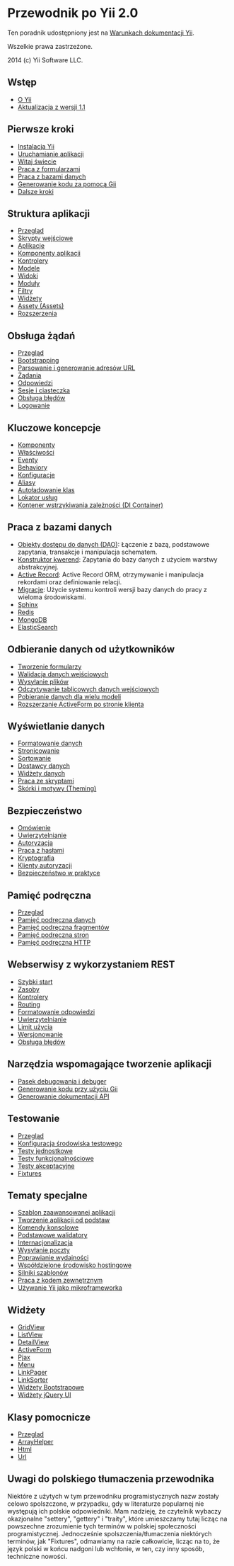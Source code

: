 Przewodnik po Yii 2.0
=====================

Ten poradnik udostępniony jest na [Warunkach dokumentacji Yii](http://www.yiiframework.com/doc/terms/).

Wszelkie prawa zastrzeżone.

2014 (c) Yii Software LLC.


Wstęp
-----

* [O Yii](intro-yii.md)
* [Aktualizacja z wersji 1.1](intro-upgrade-from-v1.md)


Pierwsze kroki
--------------

* [Instalacja Yii](start-installation.md)
* [Uruchamianie aplikacji](start-workflow.md)
* [Witaj świecie](start-hello.md)
* [Praca z formularzami](start-forms.md)
* [Praca z bazami danych](start-databases.md)
* [Generowanie kodu za pomocą Gii](start-gii.md)
* [Dalsze kroki](start-looking-ahead.md)


Struktura aplikacji
-------------------

* [Przegląd](structure-overview.md)
* [Skrypty wejściowe](structure-entry-scripts.md)
* [Aplikacje](structure-applications.md)
* [Komponenty aplikacji](structure-application-components.md)
* [Kontrolery](structure-controllers.md)
* [Modele](structure-models.md)
* [Widoki](structure-views.md)
* [Moduły](structure-modules.md)
* [Filtry](structure-filters.md)
* [Widżety](structure-widgets.md)
* [Assety (Assets)](structure-assets.md)
* [Rozszerzenia](structure-extensions.md)


Obsługa żądań
-------------

* [Przegląd](runtime-overview.md)
* [Bootstrapping](runtime-bootstrapping.md)
* [Parsowanie i generowanie adresów URL](runtime-routing.md)
* [Żądania](runtime-requests.md)
* [Odpowiedzi](runtime-responses.md)
* [Sesje i ciasteczka](runtime-sessions-cookies.md)
* [Obsługa błędów](runtime-handling-errors.md)
* [Logowanie](runtime-logging.md)


Kluczowe koncepcje
------------------

* [Komponenty](concept-components.md)
* [Właściwości](concept-properties.md)
* [Eventy](concept-events.md)
* [Behaviory](concept-behaviors.md)
* [Konfiguracje](concept-configurations.md)
* [Aliasy](concept-aliases.md)
* [Autoładowanie klas](concept-autoloading.md)
* [Lokator usług](concept-service-locator.md)
* [Kontener wstrzykiwania zależności (DI Container)](concept-di-container.md)


Praca z bazami danych
---------------------

* [Obiekty dostępu do danych (DAO)](db-dao.md): Łączenie z bazą, podstawowe zapytania, transakcje i manipulacja schematem.
* [Konstruktor kwerend](db-query-builder.md): Zapytania do bazy danych z użyciem warstwy abstrakcyjnej.
* [Active Record](db-active-record.md): Active Record ORM, otrzymywanie i manipulacja rekordami oraz definiowanie relacji.
* [Migracje](db-migrations.md): Użycie systemu kontroli wersji bazy danych do pracy z wieloma środowiskami.
* [Sphinx](https://github.com/yiisoft/yii2-sphinx/blob/master/docs/guide/README.md)
* [Redis](https://github.com/yiisoft/yii2-redis/blob/master/docs/guide/README.md)
* [MongoDB](https://github.com/yiisoft/yii2-mongodb/blob/master/docs/guide/README.md)
* [ElasticSearch](https://github.com/yiisoft/yii2-elasticsearch/blob/master/docs/guide/README.md)


Odbieranie danych od użytkowników
---------------------------------

* [Tworzenie formularzy](input-forms.md)
* [Walidacja danych wejściowych](input-validation.md)
* [Wysyłanie plików](input-file-upload.md)
* [Odczytywanie tablicowych danych wejściowych](input-tabular-input.md)
* [Pobieranie danych dla wielu modeli](input-multiple-models.md)
* [Rozszerzanie ActiveForm po stronie klienta](input-form-javascript.md)


Wyświetlanie danych
-------------------

* [Formatowanie danych](output-formatting.md)
* [Stronicowanie](output-pagination.md)
* [Sortowanie](output-sorting.md)
* [Dostawcy danych](output-data-providers.md)
* [Widżety danych](output-data-widgets.md)
* [Praca ze skryptami](output-client-scripts.md)
* [Skórki i motywy (Theming)](output-theming.md)


Bezpieczeństwo
--------------

* [Omówienie](security-overview.md)
* [Uwierzytelnianie](security-authentication.md)
* [Autoryzacja](security-authorization.md)
* [Praca z hasłami](security-passwords.md)
* [Kryptografia](security-cryptography.md)
* [Klienty autoryzacji](security-auth-clients.md)
* [Bezpieczeństwo w praktyce](security-best-practices.md)


Pamięć podręczna
----------------

* [Przegląd](caching-overview.md)
* [Pamięć podręczna danych](caching-data.md)
* [Pamięć podręczna fragmentów](caching-fragment.md)
* [Pamięć podręczna stron](caching-page.md)
* [Pamięć podręczna HTTP](caching-http.md)


Webserwisy z wykorzystaniem REST
--------------------------------

* [Szybki start](rest-quick-start.md)
* [Zasoby](rest-resources.md)
* [Kontrolery](rest-controllers.md)
* [Routing](rest-routing.md)
* [Formatowanie odpowiedzi](rest-response-formatting.md)
* [Uwierzytelnianie](rest-authentication.md)
* [Limit użycia](rest-rate-limiting.md)
* [Wersjonowanie](rest-versioning.md)
* [Obsługa błędów](rest-error-handling.md)


Narzędzia wspomagające tworzenie aplikacji
------------------------------------------

* [Pasek debugowania i debuger](https://github.com/yiisoft/yii2-debug/blob/master/docs/guide/README.md)
* [Generowanie kodu przy użyciu Gii](https://github.com/yiisoft/yii2-gii/blob/master/docs/guide/README.md)
* [Generowanie dokumentacji API](https://github.com/yiisoft/yii2-apidoc)


Testowanie
----------

* [Przegląd](test-overview.md)
* [Konfiguracja środowiska testowego](test-environment-setup.md)
* [Testy jednostkowe](test-unit.md)
* [Testy funkcjonalnościowe](test-functional.md)
* [Testy akceptacyjne](test-acceptance.md)
* [Fixtures](test-fixtures.md)


Tematy specjalne
----------------

* [Szablon zaawansowanej aplikacji](https://github.com/yiisoft/yii2-app-advanced/blob/master/docs/guide/README.md)
* [Tworzenie aplikacji od podstaw](tutorial-start-from-scratch.md)
* [Komendy konsolowe](tutorial-console.md)
* [Podstawowe walidatory](tutorial-core-validators.md)
* [Internacjonalizacja](tutorial-i18n.md)
* [Wysyłanie poczty](tutorial-mailing.md)
* [Poprawianie wydajności](tutorial-performance-tuning.md)
* [Współdzielone środowisko hostingowe](tutorial-shared-hosting.md)
* [Silniki szablonów](tutorial-template-engines.md)
* [Praca z kodem zewnętrznym](tutorial-yii-integration.md)
* [Używanie Yii jako mikroframeworka](tutorial-yii-as-micro-framework.md)


Widżety
-------

* [GridView](http://www.yiiframework.com/doc-2.0/yii-grid-gridview.html)
* [ListView](http://www.yiiframework.com/doc-2.0/yii-widgets-listview.html)
* [DetailView](http://www.yiiframework.com/doc-2.0/yii-widgets-detailview.html)
* [ActiveForm](http://www.yiiframework.com/doc-2.0/guide-input-forms.html#activerecord-based-forms-activeform)
* [Pjax](http://www.yiiframework.com/doc-2.0/yii-widgets-pjax.html)
* [Menu](http://www.yiiframework.com/doc-2.0/yii-widgets-menu.html)
* [LinkPager](http://www.yiiframework.com/doc-2.0/yii-widgets-linkpager.html)
* [LinkSorter](http://www.yiiframework.com/doc-2.0/yii-widgets-linksorter.html)
* [Widżety Bootstrapowe](https://github.com/yiisoft/yii2-bootstrap/blob/master/docs/guide/README.md)
* [Widżety jQuery UI](https://github.com/yiisoft/yii2-jui/blob/master/docs/guide/README.md)


Klasy pomocnicze
----------------

* [Przegląd](helper-overview.md)
* [ArrayHelper](helper-array.md)
* [Html](helper-html.md)
* [Url](helper-url.md)


Uwagi do polskiego tłumaczenia przewodnika
------------------------------------------

Niektóre z użytych w tym przewodniku programistycznych nazw zostały celowo spolszczone, w przypadku, gdy 
w literaturze popularnej nie występują ich polskie odpowiedniki. Mam nadzieję, że czytelnik wybaczy okazjonalne 
"settery", "gettery" i "traity", które umieszczamy tutaj licząc na powszechne zrozumienie tych terminów w polskiej 
społeczności programistycznej. Jednocześnie spolszczenia/tłumaczenia niektórych terminów, jak "Fixtures", odmawiamy na razie 
całkowicie, licząc na to, że język polski w końcu nadgoni lub wchłonie, w ten, czy inny sposób, techniczne nowości.
